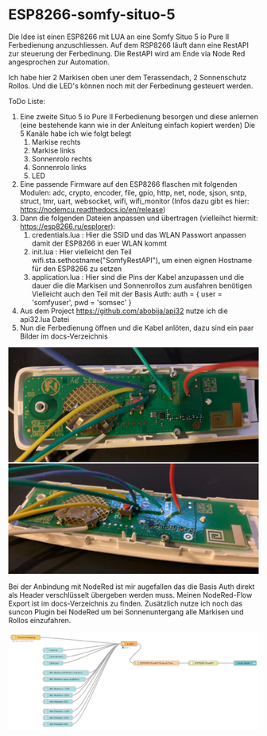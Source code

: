 # ESP8266-somfy-situo-5

Die Idee ist einen ESP8266 mit LUA an eine Somfy Situo 5 io Pure II Ferbedienung anzuschliessen.
Auf dem RSP8266 läuft dann eine RestAPI zur steuerung der Ferbedinung.
Die RestAPI wird am Ende via Node Red angesprochen zur Automation.

Ich habe hier 2 Markisen oben uner dem Terassendach, 2 Sonnenschutz Rollos. Und die LED's können noch mit der Ferbedinung gesteuert werden.

ToDo Liste:
1. Eine zweite Situo 5 io Pure II Ferbedienung besorgen und diese anlernen (eine bestehende kann wie in der Anleitung einfach kopiert werden)
   Die 5 Kanäle habe ich wie folgt belegt
   1. Markise rechts
   2. Markise links
   3. Sonnenrolo rechts
   4. Sonnenrolo links
   5. LED
2. Eine passende Firmware auf den ESP8266 flaschen mit folgenden Modulen: adc, crypto, encoder, file, gpio, http, net, node, sjson, sntp, struct, tmr, uart, websocket, wifi, wifi_monitor  (Infos dazu gibt es hier: https://nodemcu.readthedocs.io/en/release)
3. Dann die folgenden Dateien anpassen und übertragen (vielleihct hiermit: https://esp8266.ru/esplorer):
   1. credentials.lua : Hier die SSID und das WLAN Passwort anpassen damit der ESP8266 in euer WLAN kommt
   2. init.lua : Hier vielleicht den Teil wifi.sta.sethostname("SomfyRestAPI"), um einen eignen Hostname für den ESP8266 zu setzen
   3. application.lua : Hier sind die Pins der Kabel anzupassen und die dauer die die Markisen und Sonnenrollos zum ausfahren benötigen
                        Vielleicht auch den Teil mit der Basis Auth: 
                        auth = {
                            user = 'somfyuser',
                            pwd  = 'somsec'
                        }
4. Aus dem Project https://github.com/abobija/api32 nutze ich die api32.lua Datei
5. Nun die Ferbedienung öffnen und die Kabel anlöten, dazu sind ein paar Bilder im docs-Verzeichnis

![Fernbedienung 1](/docs/Remote-1.jpg)
![Fernbedienung 2](/docs/Remote-2.jpg)

Bei der Anbindung mit NodeRed ist mir augefallen das die Basis Auth direkt als Header verschlüsselt übergeben werden muss.
Meinen NodeRed-Flow Export ist im docs-Verzeichnis zu finden. Zusätzlich nutze ich noch das suncon Plugin bei NodeRed um bei Sonnenuntergang alle Markisen und Rollos einzufahren.

![Node Red Flow](/docs/NodeRed-Somfy.jpg)
